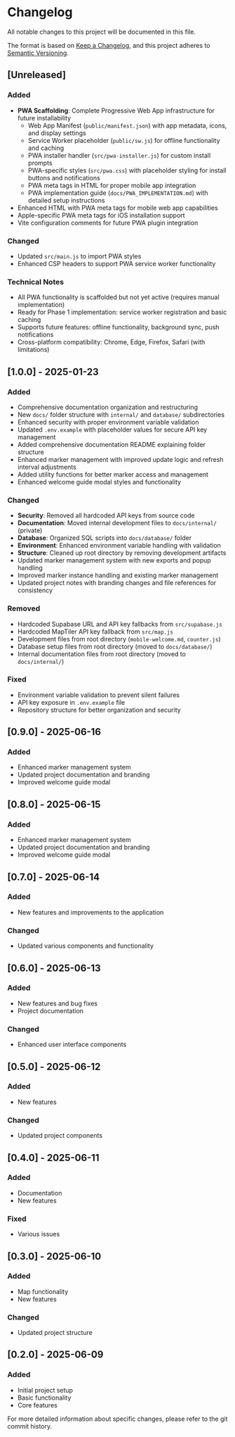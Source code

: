 # Changelog

All notable changes to this project will be documented in this file.

The format is based on [Keep a Changelog](https://keepachangelog.com/en/1.0.0/),
and this project adheres to [Semantic Versioning](https://semver.org/spec/v2.0.0.html).

## [Unreleased]

### Added
- **PWA Scaffolding**: Complete Progressive Web App infrastructure for future installability
  - Web App Manifest (`public/manifest.json`) with app metadata, icons, and display settings
  - Service Worker placeholder (`public/sw.js`) for offline functionality and caching
  - PWA installer handler (`src/pwa-installer.js`) for custom install prompts
  - PWA-specific styles (`src/pwa.css`) with placeholder styling for install buttons and notifications
  - PWA meta tags in HTML for proper mobile app integration
  - PWA implementation guide (`docs/PWA_IMPLEMENTATION.md`) with detailed setup instructions
- Enhanced HTML with PWA meta tags for mobile web app capabilities
- Apple-specific PWA meta tags for iOS installation support
- Vite configuration comments for future PWA plugin integration

### Changed
- Updated `src/main.js` to import PWA styles
- Enhanced CSP headers to support PWA service worker functionality

### Technical Notes
- All PWA functionality is scaffolded but not yet active (requires manual implementation)
- Ready for Phase 1 implementation: service worker registration and basic caching
- Supports future features: offline functionality, background sync, push notifications
- Cross-platform compatibility: Chrome, Edge, Firefox, Safari (with limitations)

## [1.0.0] - 2025-01-23

### Added
- Comprehensive documentation organization and restructuring
- New `docs/` folder structure with `internal/` and `database/` subdirectories
- Enhanced security with proper environment variable validation
- Updated `.env.example` with placeholder values for secure API key management
- Added comprehensive documentation README explaining folder structure
- Enhanced marker management with improved update logic and refresh interval adjustments
- Added utility functions for better marker access and management
- Enhanced welcome guide modal styles and functionality

### Changed
- **Security**: Removed all hardcoded API keys from source code
- **Documentation**: Moved internal development files to `docs/internal/` (private)
- **Database**: Organized SQL scripts into `docs/database/` folder
- **Environment**: Enhanced environment variable handling with validation
- **Structure**: Cleaned up root directory by removing development artifacts
- Updated marker management system with new exports and popup handling
- Improved marker instance handling and existing marker management
- Updated project notes with branding changes and file references for consistency

### Removed
- Hardcoded Supabase URL and API key fallbacks from `src/supabase.js`
- Hardcoded MapTiler API key fallback from `src/map.js`
- Development files from root directory (`mobile-welcome.md`, `counter.js`)
- Database setup files from root directory (moved to `docs/database/`)
- Internal documentation files from root directory (moved to `docs/internal/`)

### Fixed
- Environment variable validation to prevent silent failures
- API key exposure in `.env.example` file
- Repository structure for better organization and security

## [0.9.0] - 2025-06-16

### Added
- Enhanced marker management system
- Updated project documentation and branding
- Improved welcome guide modal

## [0.8.0] - 2025-06-15

### Added
- Enhanced marker management system
- Updated project documentation and branding
- Improved welcome guide modal

## [0.7.0] - 2025-06-14

### Added
- New features and improvements to the application

### Changed
- Updated various components and functionality

## [0.6.0] - 2025-06-13

### Added
- New features and bug fixes
- Project documentation

### Changed
- Enhanced user interface components

## [0.5.0] - 2025-06-12

### Added
- New features

### Changed
- Updated project components

## [0.4.0] - 2025-06-11

### Added
- Documentation
- New features

### Fixed
- Various issues

## [0.3.0] - 2025-06-10

### Added
- Map functionality
- New features

### Changed
- Updated project structure

## [0.2.0] - 2025-06-09

### Added
- Initial project setup
- Basic functionality
- Core features

For more detailed information about specific changes, please refer to the git commit history.
